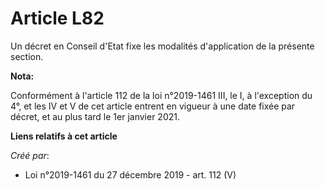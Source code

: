 # Article L82

Un décret en Conseil d'Etat fixe les modalités d'application de la présente section.

**Nota:**

Conformément à l'article 112 de la loi n°2019-1461 III, le I, à l'exception du 4°, et les IV et V de cet article entrent en
vigueur à une date fixée par décret, et au plus tard le 1er janvier 2021.

**Liens relatifs à cet article**

_Créé par_:

  - Loi n°2019-1461 du 27 décembre 2019 - art. 112 (V)
